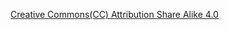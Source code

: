 [Creative Commons(CC) Attribution Share Alike 4.0](http://choosealicense.com/licenses/cc-by-sa-4.0/)